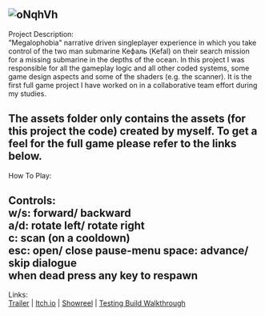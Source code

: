![oNqhVh](https://user-images.githubusercontent.com/59093470/156410078-91e13df9-a06f-41bb-9b59-1facaa2491c7.png)
----------

Project Description:  
"Megalophobia" narrative driven singleplayer experience in which you take control of the two man submarine Кефаль (Kefal) on their search mission for a missing submarine in the depths of the ocean. In this project I was responsible for all the gameplay logic and all other coded systems, some game design aspects and some of the shaders (e.g. the scanner).
It is the first full game project I have worked on in a collaborative team effort during my studies.

The assets folder only contains the assets (for this project the code) created by myself. To get a feel for the full game please refer to the links below.
----------
How To Play:

Controls:  
w/s: forward/ backward  
a/d: rotate left/ rotate right  
c: scan (on a cooldown)  
esc: open/ close pause-menu
space: advance/ skip dialogue  
when dead press any key to respawn  
----------
Links:  
<a href="https://www.youtube.com/watch?v=n0k5NkSPoXU">Trailer</a> | <a href="https://kantakerro.itch.io/megalophobia">Itch.io</a> | <a href="https://www.youtube.com/watch?v=FgJgqMjy5L4">Showreel</a> | <a href="https://www.youtube.com/watch?v=8MehPJkkKew">Testing Build Walkthrough</a>  

